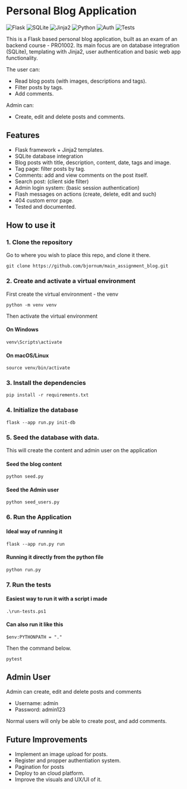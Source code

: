 # Personal Blog Application

![Flask](https://img.shields.io/badge/Flask-2.3+-blue)
![SQLite](https://img.shields.io/badge/SQLite-3.x-lightgrey)
![Jinja2](https://img.shields.io/badge/Jinja2-templates-yellow)
![Python](https://img.shields.io/badge/Python-3.12-blue)
![Auth](https://img.shields.io/badge/Auth-Session--Based-orange)
![Tests](https://img.shields.io/badge/Tests-Integration%20%7C%20End--to--End-brightgreen)

This is a Flask based personal blog application, built as an exam of an backend course - PRO1002.
Its main focus are on database integration (SQLite), templating with Jinja2, user authentication and basic web app functionality.

The user can:

- Read blog posts (with images, descriptions and tags).
- Filter posts by tags.
- Add comments.

Admin can:

- Create, edit and delete posts and comments.

## Features

- Flask framework + Jinja2 templates.
- SQLite database integration
- Blog posts with title, description, content, date, tags and image.
- Tag page: filter posts by tag.
- Comments: add and view comments on the post itself.
- Search post: (client side filter)
- Admin login system: (basic session authentication)
- Flash messages on actions (create, delete, edit and such)
- 404 custom error page.
- Tested and documented.

## How to use it

### 1. Clone the repository

Go to where you wish to place this repo, and clone it there.

```
git clone https://github.com/bjornum/main_assignment_blog.git
```

### 2. Create and activate a virtual environment

First create the virtual environment - the venv

```
python -m venv venv
```

Then activate the virtual environment

#### On Windows

```
venv\Scripts\activate
```

#### On macOS/Linux

```
source venv/bin/activate
```

### 3. Install the dependencies

```
pip install -r requirements.txt
```

### 4. Initialize the database

```
flask --app run.py init-db
```

### 5. Seed the database with data.

This will create the content and admin user on the application

#### Seed the blog content

```
python seed.py
```

#### Seed the Admin user

```
python seed_users.py
```

### 6. Run the Application

#### Ideal way of running it

```
flask --app run.py run
```

#### Running it directly from the python file

```
python run.py
```

### 7. Run the tests

#### Easiest way to run it with a script i made

```
.\run-tests.ps1
```

#### Can also run it like this

```
$env:PYTHONPATH = "."
```

Then the command below.

```
pytest
```

## Admin User

Admin can create, edit and delete posts and comments

- Username: admin
- Password: admin123

Normal users will only be able to create post, and add comments.

## Future Improvements

- Implement an image upload for posts.
- Register and propper authentiation system.
- Pagination for posts
- Deploy to an cloud platform.
- Improve the visuals and UX/UI of it.
